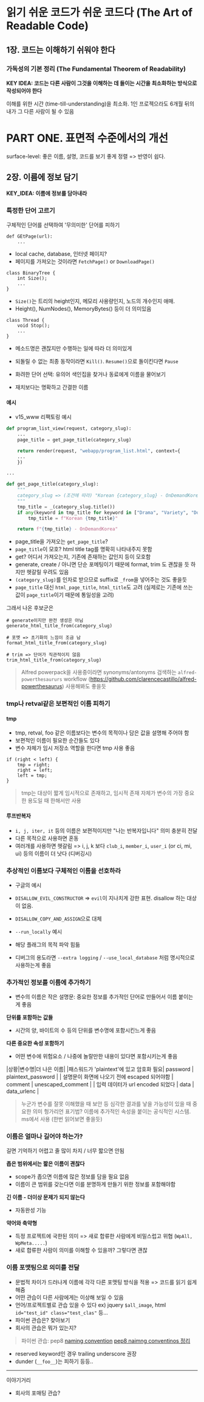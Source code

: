 # 읽기 쉬운 코드가 쉬운 코드다 (The Art of Readable Code)


## 1장. 코드는 이해하기 쉬워야 한다

### 가독성의 기본 정리 (The Fundamental Theorem of Readability)

**KEY IDEA: 코드는 다른 사람이 그것을 이해하는 데 들이는 시간을 최소화하는 방식으로 작성되어야 한다**

이해를 위한 시간 (time-till-understanding)을 최소화. 1인 프로젝으라도 6개월 뒤의 내가 그 다른 사람이 될 수 있음


# PART ONE. 표면적 수준에서의 개선

surface-level: 좋은 이름, 설명, 코드를 보기 좋게 정렬 => 반영이 쉽다.

## 2장. 이름에 정보 담기

**KEY_IDEA: 이름에 정보를 담아내라**

### 특정한 단어 고르기

구체적인 단어를 선택하여 '무의미한' 단어를 피하기

```
def GEtPage(url):
    ...
```
- local cache, database, 인터넷 페이지? 
- 페이지를 가져오는 것이라면 `FetchPage()` or `DownloadPage()`

```
class BinaryTree {
    int Size();
    ...
}
```
- `Size()`는 트리의 height인지, 메모리 사용량인지, 노드의 개수인지 애매. 
- Height(), NumNodes(), MemoryBytes() 등이 더 의미있음

```
class Thread {
    void Stop();
    ...
}
```
- 메소드명은 괜찮지만 수행하는 일에 따라 더 의미있게
- 되돌릴 수 없는 최종 동작이라면 `Kill()`. `Resume()`으로 돌이킨다면 `Pause`

- 화려한 단어 선택: 유의어 색인집을 찾거나 동료에게 이름을 물어보기
- 재치보다는 명확하고 간결한 이름


#### 예시

- v15_www 리팩토링 예시

```python
def program_list_view(request, category_slug):
    ...
    page_title = get_page_title(category_slug)

    return render(request, "webapp/program_list.html", context={
    ...
    })

...

def get_page_title(category_slug):
	"""
	category_slug => (조건에 따라) "Korean {category_slug} - OnDemandKorea" 로 title 포매팅
	"""
    tmp_title = _(category_slug.title())
    if any(keyword in tmp_title for keyword in ["Drama", "Variety", "Documentary"]):
        tmp_title = f"Korean {tmp_title}"

    return f"{tmp_title} - OnDemandKorea"
```

- page_title을 가져오는 `get_page_title`?
- `page_title`이 모호? html title tag를 명확히 나타내주지 못함
- get? 어디서 가져오는지, 기존에 존재하는 값인지 등이 모호함
- generate, create / 아니면 단순 포메팅이기 때문에 format, trim 도 괜찮을 듯 하지만 헷갈릴 우려도 있음
- `(category_slug)`를 인자로 받으므로 suffix로 `_from`을 넣어주는 것도 좋을듯
- `page_title` 대신 `html_page_title`, `html_title`도 고려 (실제로는 기존에 쓰는 값이 `page_title`이기 때문에 통일성을 고려)

그래서 나온 후보군은

```
# generate이지만 완전 생성은 아님
generate_html_title_from(category_slug)

# 포멧 => 초기화의 느낌이 조금 남
format_html_title_from(category_slug)

# trim => 단어가 직관적이지 않음
trim_html_title_from(category_slug)
```

> Alfred powerpack을 사용중이라면 synonyms/antonyms 검색하는 `alfred-powerthesaururs` workflow (https://github.com/clarencecastillo/alfred-powerthesaurus) 사용해봐도 좋을듯


### tmp나 retval같은 보편적인 이름 피하기

#### tmp
- tmp, retval, foo 같은 이름보다는 변수의 목적이나 담은 값을 설명해 주어야 함
- 보편적인 이름이 필요한 순간들도 있다
- 변수 자체가 임시 저장소 역할을 한다면 tmp 사용 좋음

```
if (right < left) {
	tmp = right;
	right = left;
	left = tmp;
}
```

> tmp는 대상이 짧게 임시적으로 존재하고, 임시적 존재 자체가 변수의 가장 중요한 용도일 때 한해서만 사용

#### 루프반복자

- `i, j, iter, it` 등의 이름은 보편적이지만 "나는 반복자입니다" 의미 충분히 전달
- 다른 목적으로 사용하면 혼동
- 여러개를 사용하면 헷갈림 => i, j, k 보다 `club_i`, `member_i`, `user_i` (or ci, mi, ui) 등의 이름이 더 낫다 (디버깅시)


### 추상적인 이름보다 구체적인 이름을 선호하라

- 구글의 예시
- `DISALLOW_EVIL_CONSTRUCTOR` => `evil`이 지나치게 강한 표현. disallow 하는 대상이 없음. 
- `DISALLOW_COPY_AND_ASSIGN`으로 대체

- `--run_locally` 예시
- 해당 플래그의 목적 파악 힘듦
- 디버그의 용도라면 `--extra logging` / `--use_local_database` 처럼 명시적으로 사용하는게 좋음

### 추가적인 정보를 이름에 추가하기

- 변수의 이름은 작은 설명문: 중요한 정보를 추가적인 단어로 만들어서 이름 붙이는게 좋음


**단위를 포함하는 값들**
- 시간의 양, 바이트의 수 등의 단위를 변수명에 포함시킨느게 좋음

**다른 중요한 속성 포함하기**
- 어떤 변수에 위험요소 / 나중에 놀랄만한 내용이 있다면 포함시키는게 좋음

|상황|변수명|더 나은 이름|
|패스워드가 'plaintext'에 있고 암호화 필요| password | plaintext_password |
| 설명문이 화면에 나오기 전에 escaped 되어야함 | comment | unescaped_comment |
| 입력 데이터가 url encoded 되었다 | data | data_urlenc |

> 누군가 변수를 잘못 이해했을 때 보안 등 심각한 결과를 낳을 가능성이 있을 때 중요한 의미
> 헝가리언 표기법? 이름에 추가적인 속성을 붙이는 공식적인 시스템. ms에서 사용 (한번 읽어보면 좋을듯)

### 이름은 얼마나 길어야 하는가?

길면 기억하기 어렵고 줄 많이 차지 / 너무 짧으면 안됨

**좁은 범위에서는 짧은 이름이 괜찮다**
- scope가 좁으면 이름에 많은 정보를 담을 필요 없음
- 이름이 큰 범위를 갖는다면 이를 분명하게 만들기 위한 정보를 포함해야함

**긴 이름 - 더이상 문제가 되지 않는다**
- 자동완성 기능

**약어와 축약형**
- 득정 프로젝트에 국한된 의미 => 새로 합류한 사람에게 비밀스럽고 위협 (`WpAll, WpMeta.....`)
- 새로 합류한 사람이 의미를 이해할 수 있을까? 그렇다면 괜찮


### 이름 포맷팅으로 의미를 전달

- 문법적 차이가 드러나게 이름에 각각 다른 포맷팅 방식을 적용 => 코드를 읽기 쉽게 해줌
- 어떤 관습이 다른 사람에게는 이상해 보일 수 있음
- 언어/프로젝트별로 관습 있을 수 있다 ex) jquery `$all_image`, html `id="test_id" class="test_clas"` 등...
- 파이썬 관습은? 찾아보기
- 회사의 관습은 뭐가 있는지?

> 파이썬 관습: pep8 [naming convention](https://www.python.org/dev/peps/pep-0008/#naming-conventions)
> [pep8 naimng conventinos 정리]()
- reserved keyword인 경우 trailing underscore 권장
- dunder (`__foo__`)는 피하기
등등..



---

이야기거리
- 회사의 포매팅 관습?

